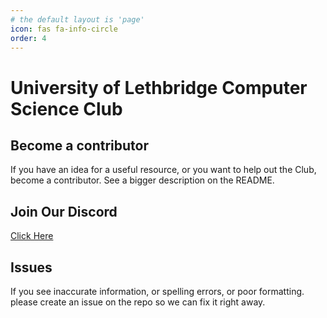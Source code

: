 ```yaml
---
# the default layout is 'page'
icon: fas fa-info-circle
order: 4
---
```


# University of Lethbridge Computer Science Club

## Become a contributor

If you have an idea for a useful resource, or you want to help
out the Club, become a contributor. See a bigger description on
the README.

## Join Our Discord

[Click Here](https://discord.gg/bfvkDFEC)

## Issues

If you see inaccurate information, or spelling errors, or poor formatting.
please create an issue on the repo so we can fix it right away.
